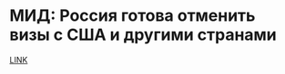 # МИД: Россия готова отменить визы с США и другими странами



[LINK](https://varlamov.ru/2064997.html)